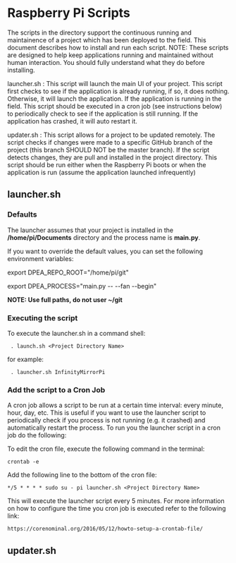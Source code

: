 # Raspberry Pi Scripts

The scripts in the directory support the continuous running and maintainence of a project which has been deployed to the field.  This document describes how to install and run each script.  NOTE: These scripts are designed to help keep applications running and maintained without human interaction. You should fully understand what they do before installing.

launcher.sh : This script will launch the main UI of your project. This script first checks to see if the application is already running, if so, it does nothing.  Otherwise, it will launch the application.  If the application is running in the field.  This script should be executed in a cron job (see instructions below) to periodically check to see if the application is still running.  If the application has crashed, it will auto restart it.

updater.sh : This script allows for a project to be updated remotely. The script checks if changes were made to a specific GitHub branch of the project (this branch SHOULD NOT be the master branch). If the script detects changes, they are pull and installed in the project directory. This script should be run either when the Raspberry Pi boots or when the application is run (assume the application launched infrequently)

## launcher.sh

### Defaults

The launcher assumes that your project is installed in the **/home/pi/Documents** directory and the process name is **main.py**.

If you want to override the default values, you can set the following environment variables:

export DPEA_REPO_ROOT="/home/pi/git"

export DPEA_PROCESS="main.py \-\- \-\-fan \-\-begin"

**NOTE: Use full paths, do not user ~/git**

### Executing the script

To execute the launcher.sh in a command shell:

     . launch.sh <Project Directory Name>

for example:

     . launcher.sh InfinityMirrorPi

### Add the script to a Cron Job

A cron job allows a script to be run at a certain time interval: every minute, hour, day, etc. This is useful if you want to use the launcher script to periodically check if you process is not running (e.g. it crashed) and automatically restart the process. To run you the launcher script in a cron job do the following:

To edit the cron file, execute the following command in the terminal:

    crontab -e

Add the following line to the bottom of the cron file:

    */5 * * * * sudo su - pi launcher.sh <Project Directory Name>

This will execute the launcher script every 5 minutes.  For more information on how to configure the time you cron job is executed refer to the following link:

    https://corenominal.org/2016/05/12/howto-setup-a-crontab-file/


## updater.sh



